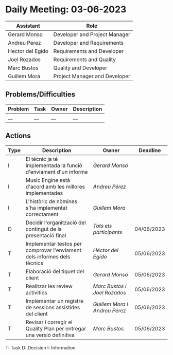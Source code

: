 # Daily Meeting: 03-06-2023

| Assistant        | Role                          |  
|------------------|-------------------------------|
| Gerard Monso     | Developer and Project Manager | 
| Andreu Perez     | Developer and Requirements    |
| Hector del Egido | Requirements and Developer    |  
| Joel Rozados     | Requirements and Quality      | 
| Marc Bustos      | Quality and Developer         |
| Guillem Mora     | Project Manager and Developer |


## Problems/Difficulties

| Problem | Task  | Owner | Description |
|---------|-------|-------|-------------|
| __      | __    | __    | __          |

## Actions

| Type  | Description                                                              | Owner                         | Deadline   |
|-------|--------------------------------------------------------------------------|-------------------------------|------------|
| I     | El tècnic ja té implementada la funció d'enviament d'un informe          | _Gerard Monsó_                |            |
| I     | Music Engine està d'acord amb les millores implementades                 | _Andreu Pérez_                |            |
| I     | L'històric de nòmines s'ha implementat correctament                      | _Guillem Mora_                |            |
| D     | Decidir l'organització del contingut de la presentació final             | _Tots els participants_       | 04/06/2023 |
| T     | Implementar testos per comprovar l'enviament dels informes dels tècnics  | _Héctor del Egido_            | 05/06/2023 |
| T     | Elaboració del tiquet del client                                         | _Gerard Monsó_                | 05/06/2023 |
| T     | Realitzar les review activities                                          | _Marc Bustos i Joel Rozados_  | 05/06/2023 |
| T     | Implementar un registre de sessions assistides del client                | _Guillem Mora i Andreu Pérez_ | 05/06/2023 |
| T     | Revisar i corregir el Quality Plan per entregar una versió definitiva    | _Marc Bustos_                 | 05/06/2023 |

T: Task
D: Decision
I: Information